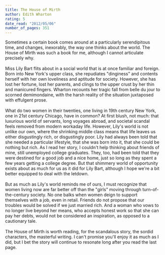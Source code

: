 ```yaml
---
title: The House of Mirth
author: Edith Wharton
rating: 5
date_read: "2012/05/06"
number_of_pages: 351
---
```


Sometimes a certain book comes around at a particularly serendipitous time, and changes, inexorably, the way one thinks about the world. The House of Mirth was such a book for me, although I cannot articulate precisely why.<br/><br/>Miss Lily Bart flits about in a social world that is at once familiar and foreign. Born into New York's upper class, she repudiates "dinginess" and contents herself with her own loveliness and aptitude for society. However, she has lost her fortune, lost her parents, and clings to the upper crust by her thin and manicured fingers. Wharton recounts her tragic fall from belle du jour to scorned demimondaine, with the harsh reality of the situation juxtaposed with effulgent prose.<br/><br/>What do two women in their twenties, one living in 19th century New York, one in 21st century Chicago, have in common? At first blush, not much: that luxurious world of servants, long voyages abroad, and societal scandal feels removed from modern workaday life. However, Lily's world is not unlike our own, where the shrinking middle class means that life leaves us either disgustingly rich, or disgustingly poor. Lily had always been told that she needed a particular lifestyle, that she was born into it, that she could be nothing but rich. As I read her story, I couldn't help thinking about friends of mine, still unemployed college graduates. They, too, had been told that they were destined for a good job and a nice home, just so long as they spent a few years getting a college degree. But that shimmery world of opportunity exists about as much for us as it did for Lily Bart, although I hope we're a bit better equipped to deal with the letdown.<br/><br/>But as much as Lily's world reminds me of ours, I must recognize that women living now are far better off than the "girls" moving through turn-of-the-century society. No one balks when women deign to support themselves with a job, even in retail. Friends do not propose that our troubles would be solved if we just married rich. And a woman who vows to no longer live beyond her means, who accepts honest work so that she can pay her debts, would not be considered an inspiration, as opposed to a cautionary tale. <br/><br/>The House of Mirth is worth reading, for the scandalous story, the sordid characters, the masterful writing. I can't promise you'll enjoy it as much as I did, but I bet the story will continue to resonate long after you read the last page.